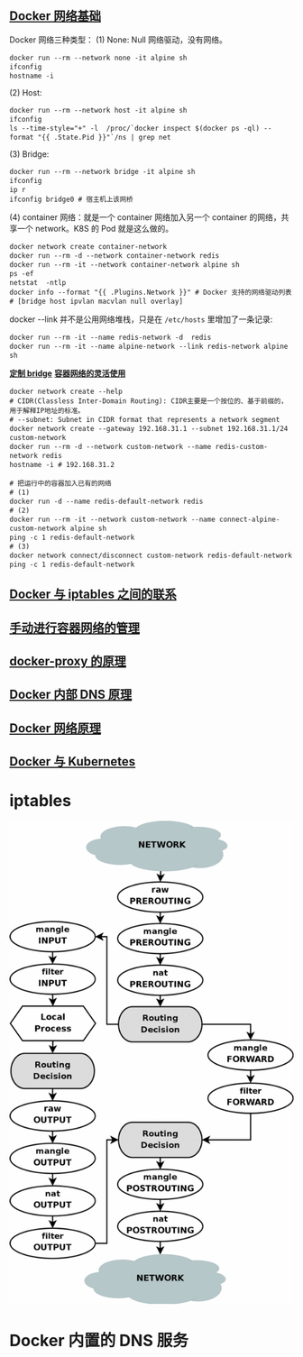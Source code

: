 
## **[Docker 网络基础](https://gitbook.cn/gitchat/column/5d70cfdc4dc213091bfca46f/topic/5d720c8561c92c7091bd4ddd)**
Docker 网络三种类型：
(1) None: Null 网络驱动，没有网络。
```shell script
docker run --rm --network none -it alpine sh
ifconfig
hostname -i
```

(2) Host:
```shell script
docker run --rm --network host -it alpine sh
ifconfig
ls --time-style="+" -l  /proc/`docker inspect $(docker ps -ql) --format "{{ .State.Pid }}"`/ns | grep net
```

(3) Bridge:
```shell script
docker run --rm --network bridge -it alpine sh
ifconfig
ip r
ifconfig bridge0 # 宿主机上该网桥
```

(4) container 网络：就是一个 container 网络加入另一个 container 的网络，共享一个 network。K8S 的 Pod 就是这么做的。
```shell script
docker network create container-network
docker run --rm -d --network container-network redis
docker run --rm -it --network container-network alpine sh
ps -ef
netstat  -ntlp
docker info --format "{{ .Plugins.Network }}" # Docker 支持的网络驱动列表
# [bridge host ipvlan macvlan null overlay]
```

docker --link 并不是公用网络堆栈，只是在 `/etc/hosts` 里增加了一条记录:
```shell script
docker run --rm -it --name redis-network -d  redis
docker run --rm -it --name alpine-network --link redis-network alpine sh
```

**[定制 bridge](https://gitbook.cn/gitchat/column/5d70cfdc4dc213091bfca46f/topic/5d720adc61c92c7091bd4dcc)**
**[容器网络的灵活使用](https://gitbook.cn/gitchat/column/5d70cfdc4dc213091bfca46f/topic/5d720b0f61c92c7091bd4dcd)**

```shell script
docker network create --help
# CIDR(Classless Inter-Domain Routing): CIDR主要是一个按位的、基于前缀的，用于解释IP地址的标准。
# --subnet: Subnet in CIDR format that represents a network segment
docker network create --gateway 192.168.31.1 --subnet 192.168.31.1/24 custom-network
docker run --rm -d --network custom-network --name redis-custom-network redis
hostname -i # 192.168.31.2

# 把运行中的容器加入已有的网络
# (1)
docker run -d --name redis-default-network redis
# (2)
docker run --rm -it --network custom-network --name connect-alpine-custom-network alpine sh
ping -c 1 redis-default-network
# (3)
docker network connect/disconnect custom-network redis-default-network
ping -c 1 redis-default-network
```

## **[Docker 与 iptables 之间的联系](https://gitbook.cn/gitchat/column/5d70cfdc4dc213091bfca46f/topic/5d720b7a61c92c7091bd4dd4)**


## **[手动进行容器网络的管理](https://gitbook.cn/gitchat/column/5d70cfdc4dc213091bfca46f/topic/5d720bd161c92c7091bd4dd6)**


## **[docker-proxy 的原理](https://gitbook.cn/gitchat/column/5d70cfdc4dc213091bfca46f/topic/5d720be061c92c7091bd4dd7)**


## **[Docker 内部 DNS 原理](https://gitbook.cn/gitchat/column/5d70cfdc4dc213091bfca46f/topic/5d720c6061c92c7091bd4ddb)**


## **[Docker 网络原理](https://gitbook.cn/gitchat/column/5d70cfdc4dc213091bfca46f/topic/5d720c8561c92c7091bd4ddd)**


## **[Docker 与 Kubernetes](https://gitbook.cn/gitchat/column/5d70cfdc4dc213091bfca46f/topic/5d720ca461c92c7091bd4ddf)**




# iptables

![iptables 工作流程图](./img/tables_traverse.jpg)


# Docker 内置的 DNS 服务


